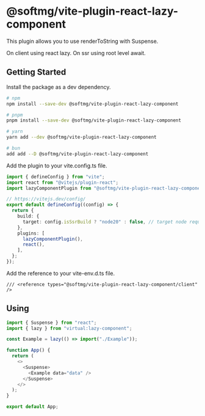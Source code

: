 # @softmg/vite-plugin-react-lazy-component

This plugin allows you to use renderToString with Suspense.

On client using react lazy. On ssr using root level await.

## Getting Started

Install the package as a dev dependency.

```bash
# npm
npm install --save-dev @softmg/vite-plugin-react-lazy-component

# pnpm
pnpm install --save-dev @softmg/vite-plugin-react-lazy-component

# yarn
yarn add --dev @softmg/vite-plugin-react-lazy-component

# bun
add add --D @softmg/vite-plugin-react-lazy-component
```

Add the plugin to your vite.config.ts file.

```ts
import { defineConfig } from "vite";
import react from "@vitejs/plugin-react";
import lazyComponentPlugin from "@softmg/vite-plugin-react-lazy-component";

// https://vitejs.dev/config/
export default defineConfig((config) => {
  return {
    build: {
      target: config.isSsrBuild ? "node20" : false, // target node required for root level await
    },
    plugins: [
      lazyComponentPlugin(),
      react(),
    ],
  };
});
```

Add the reference to your vite-env.d.ts file.
```dts
/// <reference types="@softmg/vite-plugin-react-lazy-component/client" />
```

## Using

```ts
import { Suspense } from "react";
import { lazy } from "virtual:lazy-component";

const Example = lazy(() => import("./Example"));

function App() {
  return (
    <>
      <Suspense>
        <Example data="data" />
      </Suspense>
    </>
  );
}

export default App;
```